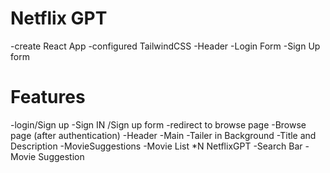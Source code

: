 # Netflix GPT

-create React App
-configured TailwindCSS
-Header
-Login Form
-Sign Up form

# Features
-login/Sign up
  -Sign IN /Sign up form
  -redirect to browse page
-Browse page (after authentication)
  -Header
  -Main
    -Tailer in Background
    -Title and Description
    -MovieSuggestions
      -Movie List *N
NetflixGPT 
  -Search Bar 
  -Movie Suggestion